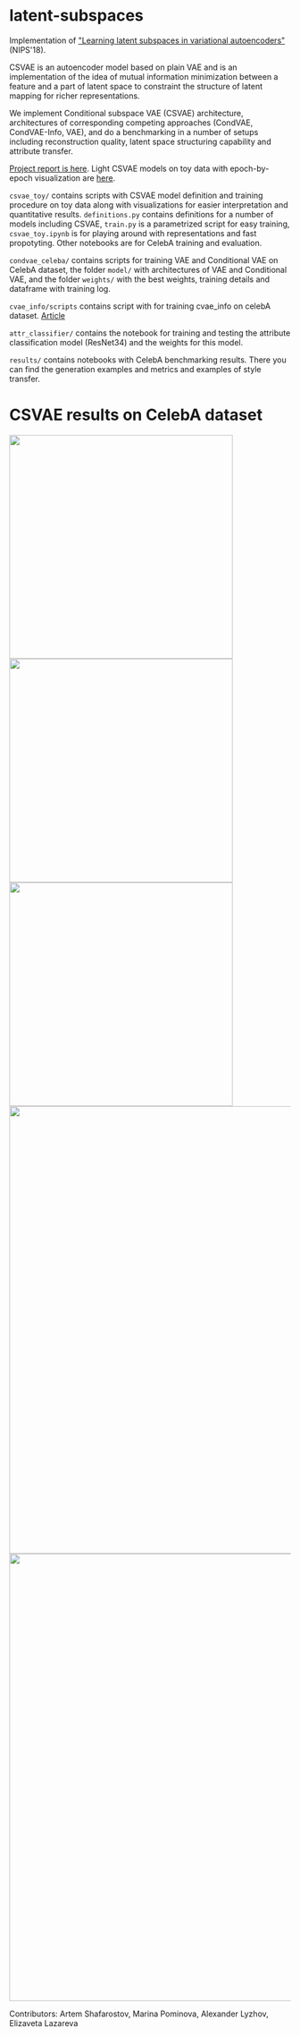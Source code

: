 # latent-subspaces
Implementation of ["Learning latent subspaces in variational autoencoders"](http://papers.nips.cc/paper/7880-learning-latent-subspaces-in-variational-autoencoders.pdf) (NIPS'18).

CSVAE is an autoencoder model based on plain VAE and is an implementation of the idea of mutual information minimization between a feature and a part of latent space to constraint the structure of latent mapping for richer representations.

We implement Conditional subspace VAE (CSVAE) architecture, architectures of corresponding competing approaches (CondVAE, CondVAE-Info, VAE), and do a benchmarking in a number of setups including reconstruction quality, latent space structuring capability and attribute transfer.

[Project report is here](report.pdf). Light CSVAE models on toy data with epoch-by-epoch visualization are [here](https://yadi.sk/d/Fdc8uPq3yO-lSQ).

`csvae_toy/` contains scripts with CSVAE model definition and training procedure on toy data along with visualizations for easier interpretation and quantitative results. `definitions.py` contains definitions for a number of models including CSVAE, `train.py` is a parametrized script for easy training, `csvae_toy.ipynb` is for playing around with representations and fast propotyting. Other notebooks are for CelebA training and evaluation.

`condvae_celeba/` contains scripts for training VAE and Conditional VAE on CelebA dataset, the folder `model/` with architectures of VAE and Conditional VAE, and the folder `weights/` with the best weights, training details and dataframe with training log.

`cvae_info/scripts` contains script with for training cvae_info on celebA dataset. [Article](https://arxiv.org/pdf/1711.05175.pdf)

`attr_classifier/` contains the notebook for training and testing the attribute classification model (ResNet34) and the weights for this model.

`results/` contains notebooks with CelebA benchmarking results. There you can find the generation examples and metrics and examples of style transfer.

# CSVAE results on CelebA dataset
<img src="https://user-images.githubusercontent.com/10714414/67606224-4d3e0080-f789-11e9-9f6e-1a7a909b1621.png" width="400" class="center">
<img src="https://user-images.githubusercontent.com/10714414/67606469-31872a00-f78a-11e9-80fd-1758ca491531.png" width="400" class="center">
<img src="https://user-images.githubusercontent.com/10714414/67606476-36e47480-f78a-11e9-9923-7acafcf91f2f.png" width="400" class="center">
<img src="https://user-images.githubusercontent.com/10714414/67606491-3cda5580-f78a-11e9-99a7-b61e26b03053.png" width="800" class="center">
<img src="https://user-images.githubusercontent.com/10714414/67606493-3ea41900-f78a-11e9-9cc0-c910c449ae1e.png" width="800" class="center">


Contributors: Artem Shafarostov, Marina Pominova, Alexander Lyzhov, Elizaveta Lazareva

